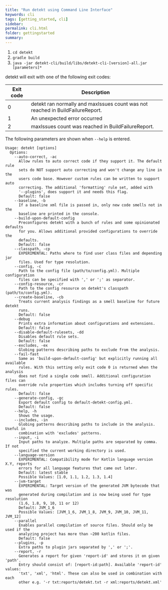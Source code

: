 ```yaml
---
title: "Run detekt using Command Line Interface"
keywords: cli
tags: [getting_started, cli]
sidebar: 
permalink: cli.html
folder: gettingstarted
summary:
---
```


1. `cd detekt`
2. `gradle build`
3. `java -jar detekt-cli/build/libs/detekt-cli-[version]-all.jar [parameters]*`

detekt will exit with one of the following exit codes:

| Exit code | Description                                                                    |
|-----------|--------------------------------------------------------------------------------|
| 0         | detekt ran normally and maxIssues count was not reached in BuildFailureReport. |
| 1         | An unexpected error occurred                                                   |
| 2         | maxIssues count was reached in BuildFailureReport.                             |

The following parameters are shown when `--help` is entered.

```
Usage: detekt [options]
  Options:
    --auto-correct, -ac
      Allow rules to auto correct code if they support it. The default rule
      sets do NOT support auto correcting and won't change any line in the
      users code base. However custom rules can be written to support auto
      correcting. The additional 'formatting' rule set, added with
      '--plugins', does support it and needs this flag.
      Default: false
    --baseline, -b
      If a baseline xml file is passed in, only new code smells not in the
      baseline are printed in the console.
    --build-upon-default-config
      Preconfigures detekt with a bunch of rules and some opinionated defaults
      for you. Allows additional provided configurations to override the
      defaults.
      Default: false
    --classpath, -cp
      EXPERIMENTAL: Paths where to find user class files and depending jar
      files. Used for type resolution.
    --config, -c
      Path to the config file (path/to/config.yml). Multiple configuration
      files can be specified with ',' or ';' as separator.
    --config-resource, -cr
      Path to the config resource on detekt's classpath (path/to/config.yml).
    --create-baseline, -cb
      Treats current analysis findings as a smell baseline for future detekt
      runs.
      Default: false
    --debug
      Prints extra information about configurations and extensions.
      Default: false
    --disable-default-rulesets, -dd
      Disables default rule sets.
      Default: false
    --excludes, -ex
      Globing patterns describing paths to exclude from the analysis.
    --fail-fast
      Same as 'build-upon-default-config' but explicitly running all available
      rules. With this setting only exit code 0 is returned when the analysis
      does not find a single code smell. Additional configuration files can
      override rule properties which includes turning off specific rules.
      Default: false
    --generate-config, -gc
      Export default config to default-detekt-config.yml.
      Default: false
    --help, -h
      Shows the usage.
    --includes, -in
      Globing patterns describing paths to include in the analysis. Useful in
      combination with 'excludes' patterns.
    --input, -i
      Input paths to analyze. Multiple paths are separated by comma. If not
      specified the current working directory is used.
    --language-version
      EXPERIMENTAL: Compatibility mode for Kotlin language version X.Y, reports
      errors for all language features that came out later.
      Default: latest stable
      Possible Values: [1.0, 1.1, 1.2, 1.3, 1.4]
    --jvm-target
      EXPERIMENTAL: Target version of the generated JVM bytecode that was
      generated during compilation and is now being used for type resolution
      (1.6, 1.8, 9, 10, 11 or 12)
      Default: JVM_1_6
      Possible Values: [JVM_1_6, JVM_1_8, JVM_9, JVM_10, JVM_11, JVM_12]
    --parallel
      Enables parallel compilation of source files. Should only be used if the
      analyzing project has more than ~200 kotlin files.
      Default: false
    --plugins, -p
      Extra paths to plugin jars separated by ',' or ';'.
    --report, -r
      Generates a report for given 'report-id' and stores it on given 'path'.
      Entry should consist of: [report-id:path]. Available 'report-id' values:
      'txt', 'xml', 'html'. These can also be used in combination with each
      other e.g. '-r txt:reports/detekt.txt -r xml:reports/detekt.xml'

```
